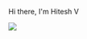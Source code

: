 Hi there, I'm Hitesh V

![](https://komarev.com/ghpvc/?username=Hitesh235&color=blue&style=plastic&label=Views)

